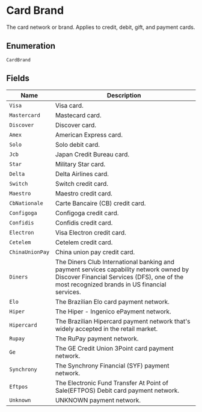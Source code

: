 
# Card Brand

The card network or brand. Applies to credit, debit, gift, and payment cards.

## Enumeration

`CardBrand`

## Fields

| Name | Description |
|  --- | --- |
| `Visa` | Visa card. |
| `Mastercard` | Mastecard card. |
| `Discover` | Discover card. |
| `Amex` | American Express card. |
| `Solo` | Solo debit card. |
| `Jcb` | Japan Credit Bureau card. |
| `Star` | Military Star card. |
| `Delta` | Delta Airlines card. |
| `Switch` | Switch credit card. |
| `Maestro` | Maestro credit card. |
| `CbNationale` | Carte Bancaire (CB) credit card. |
| `Configoga` | Configoga credit card. |
| `Confidis` | Confidis credit card. |
| `Electron` | Visa Electron credit card. |
| `Cetelem` | Cetelem credit card. |
| `ChinaUnionPay` | China union pay credit card. |
| `Diners` | The Diners Club International banking and payment services capability network owned by Discover Financial Services (DFS), one of the most recognized brands in US financial services. |
| `Elo` | The Brazilian Elo card payment network. |
| `Hiper` | The Hiper - Ingenico ePayment network. |
| `Hipercard` | The Brazilian Hipercard payment network that's widely accepted in the retail market. |
| `Rupay` | The RuPay payment network. |
| `Ge` | The GE Credit Union 3Point card payment network. |
| `Synchrony` | The Synchrony Financial (SYF) payment network. |
| `Eftpos` | The Electronic Fund Transfer At Point of Sale(EFTPOS) Debit card payment network. |
| `Unknown` | UNKNOWN payment network. |


